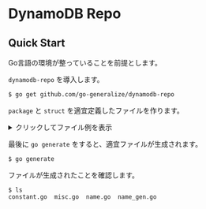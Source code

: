 # DynamoDB Repo

## Quick Start

Go言語の環境が整っていることを前提とします。

`dynamodb-repo` を導入します。
```bash
$ go get github.com/go-generalize/dynamodb-repo
```

`package` と `struct` を適宜定義したファイルを作ります。

<details>
<summary>クリックしてファイル例を表示</summary>

```golang
package model

import dda "github.com/aws/aws-sdk-go/service/dynamodb/dynamodbattribute"

//go:generate dynamodb-repo -disable-meta Name
//NOTE: go generateの最後の引数は生成したい struct 名を指定する

type CustomStruct struct {
	Value int
	Str   string
}

// Name RangeKeyあり
type Name struct {
	ID        int64           `dynamo:"id,hash" auto:""`
	Count     int             `dynamo:"count,range"`
	Created   dda.UnixTime    `dynamo:"created"`
	Desc      string          `dynamo:"description"`
	Desc2     string          `dynamo:"description2"`
	Done      bool            `dynamo:"done"`
	PriceList []int           `dynamo:"priceList"`
	Array     []*CustomStruct `dynamo:"customs"`
}
```

</details>

最後に `go generate` をすると、適宜ファイルが生成されます。
```bash
$ go generate
```

ファイルが生成されたことを確認します。

```
$ ls
constant.go  misc.go  name.go  name_gen.go
```
